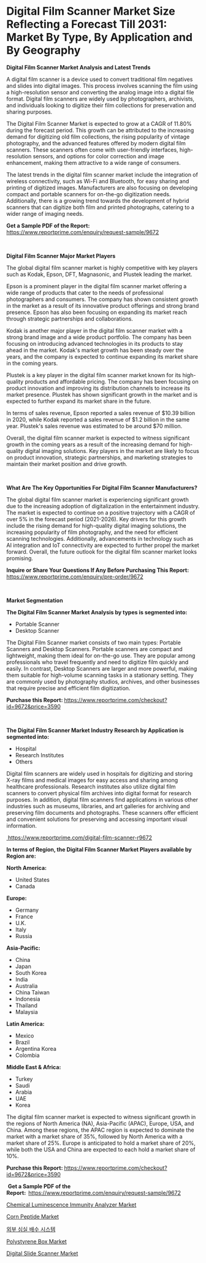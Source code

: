 <p><h1>Digital Film Scanner Market Size Reflecting a Forecast Till 2031: Market By Type, By Application and By Geography</h1></p><p><strong>Digital Film Scanner Market Analysis and Latest Trends</strong></p>
<p><p>A digital film scanner is a device used to convert traditional film negatives and slides into digital images. This process involves scanning the film using a high-resolution sensor and converting the analog image into a digital file format. Digital film scanners are widely used by photographers, archivists, and individuals looking to digitize their film collections for preservation and sharing purposes.</p><p>The Digital Film Scanner Market is expected to grow at a CAGR of 11.80% during the forecast period. This growth can be attributed to the increasing demand for digitizing old film collections, the rising popularity of vintage photography, and the advanced features offered by modern digital film scanners. These scanners often come with user-friendly interfaces, high-resolution sensors, and options for color correction and image enhancement, making them attractive to a wide range of consumers.</p><p>The latest trends in the digital film scanner market include the integration of wireless connectivity, such as Wi-Fi and Bluetooth, for easy sharing and printing of digitized images. Manufacturers are also focusing on developing compact and portable scanners for on-the-go digitization needs. Additionally, there is a growing trend towards the development of hybrid scanners that can digitize both film and printed photographs, catering to a wider range of imaging needs.</p></p>
<p><strong>Get a Sample PDF of the Report:&nbsp;</strong> <a href="https://www.reportprime.com/enquiry/request-sample/9672">https://www.reportprime.com/enquiry/request-sample/9672</a></p>
<p>&nbsp;</p>
<p><strong>Digital Film Scanner Major Market Players</strong></p>
<p><p>The global digital film scanner market is highly competitive with key players such as Kodak, Epson, DFT, Magnasonic, and Plustek leading the market. </p><p>Epson is a prominent player in the digital film scanner market offering a wide range of products that cater to the needs of professional photographers and consumers. The company has shown consistent growth in the market as a result of its innovative product offerings and strong brand presence. Epson has also been focusing on expanding its market reach through strategic partnerships and collaborations.</p><p>Kodak is another major player in the digital film scanner market with a strong brand image and a wide product portfolio. The company has been focusing on introducing advanced technologies in its products to stay ahead in the market. Kodak's market growth has been steady over the years, and the company is expected to continue expanding its market share in the coming years.</p><p>Plustek is a key player in the digital film scanner market known for its high-quality products and affordable pricing. The company has been focusing on product innovation and improving its distribution channels to increase its market presence. Plustek has shown significant growth in the market and is expected to further expand its market share in the future.</p><p>In terms of sales revenue, Epson reported a sales revenue of $10.39 billion in 2020, while Kodak reported a sales revenue of $1.2 billion in the same year. Plustek's sales revenue was estimated to be around $70 million.</p><p>Overall, the digital film scanner market is expected to witness significant growth in the coming years as a result of the increasing demand for high-quality digital imaging solutions. Key players in the market are likely to focus on product innovation, strategic partnerships, and marketing strategies to maintain their market position and drive growth.</p></p>
<p>&nbsp;</p>
<p><strong>What Are The Key Opportunities For Digital Film Scanner Manufacturers?</strong></p>
<p><p>The global digital film scanner market is experiencing significant growth due to the increasing adoption of digitalization in the entertainment industry. The market is expected to continue on a positive trajectory with a CAGR of over 5% in the forecast period (2021-2026). Key drivers for this growth include the rising demand for high-quality digital imaging solutions, the increasing popularity of film photography, and the need for efficient scanning technologies. Additionally, advancements in technology such as AI integration and IoT connectivity are expected to further propel the market forward. Overall, the future outlook for the digital film scanner market looks promising.</p></p>
<p><strong>Inquire or Share Your Questions If Any Before Purchasing This Report:</strong> <a href="https://www.reportprime.com/enquiry/pre-order/9672">https://www.reportprime.com/enquiry/pre-order/9672</a></p>
<p>&nbsp;</p>
<p><strong>Market Segmentation</strong></p>
<p><strong>The Digital Film Scanner Market Analysis by types is segmented into:</strong></p>
<p><ul><li>Portable Scanner</li><li>Desktop Scanner</li></ul></p>
<p><p>The Digital Film Scanner market consists of two main types: Portable Scanners and Desktop Scanners. Portable scanners are compact and lightweight, making them ideal for on-the-go use. They are popular among professionals who travel frequently and need to digitize film quickly and easily. In contrast, Desktop Scanners are larger and more powerful, making them suitable for high-volume scanning tasks in a stationary setting. They are commonly used by photography studios, archives, and other businesses that require precise and efficient film digitization.</p></p>
<p><strong>Purchase this Report:&nbsp;</strong><a href="https://www.reportprime.com/checkout?id=9672&price=3590">https://www.reportprime.com/checkout?id=9672&price=3590</a></p>
<p>&nbsp;</p>
<p><strong>The Digital Film Scanner Market Industry Research by Application is segmented into:</strong></p>
<p><ul><li>Hospital</li><li>Research Institutes</li><li>Others</li></ul></p>
<p><p>Digital film scanners are widely used in hospitals for digitizing and storing X-ray films and medical images for easy access and sharing among healthcare professionals. Research institutes also utilize digital film scanners to convert physical film archives into digital format for research purposes. In addition, digital film scanners find applications in various other industries such as museums, libraries, and art galleries for archiving and preserving film documents and photographs. These scanners offer efficient and convenient solutions for preserving and accessing important visual information.</p></p>
<p><a href="https://www.reportprime.com/digital-film-scanner-r9672">&nbsp;https://www.reportprime.com/digital-film-scanner-r9672</a></p>
<p><strong>In terms of Region, the Digital Film Scanner Market Players available by Region are:</strong></p>
<p>
    <p> <strong> North America: </strong>
        <ul>
            <li>United States</li>
            <li>Canada</li>
        </ul>
        </p> 
    <p> <strong> Europe: </strong>
        <ul>
            <li>Germany</li>
            <li>France</li>
            <li>U.K.</li>
            <li>Italy</li>
            <li>Russia</li>
        </ul>
        </p> 
    <p> <strong> Asia-Pacific: </strong>
        <ul>
            <li>China</li>
            <li>Japan</li>
            <li>South Korea</li>
            <li>India</li>
            <li>Australia</li>
            <li>China Taiwan</li>
            <li>Indonesia</li>
            <li>Thailand</li>
            <li>Malaysia</li>
        </ul>
        </p> 
    <p> <strong> Latin America: </strong>
        <ul>
            <li>Mexico</li>
            <li>Brazil</li>
            <li>Argentina Korea</li>
            <li>Colombia</li>
        </ul>
        </p> 
    <p> <strong> Middle East & Africa: </strong>
        <ul>
            <li>Turkey</li>
            <li>Saudi</li>
            <li>Arabia</li>
            <li>UAE</li>
            <li>Korea</li>
        </ul>
    </p>
    </p>
<p><p>The digital film scanner market is expected to witness significant growth in the regions of North America (NA), Asia-Pacific (APAC), Europe, USA, and China. Among these regions, the APAC region is expected to dominate the market with a market share of 35%, followed by North America with a market share of 25%. Europe is anticipated to hold a market share of 20%, while both the USA and China are expected to each hold a market share of 10%.</p></p>
<p><strong>Purchase this Report: </strong><a href="https://www.reportprime.com/checkout?id=9672&price=3590">https://www.reportprime.com/checkout?id=9672&price=3590</a></p>
<p>&nbsp;<strong>Get a Sample PDF of the Report:&nbsp;&nbsp;</strong><a href="https://www.reportprime.com/enquiry/request-sample/9672">https://www.reportprime.com/enquiry/request-sample/9672</a></p>
<p><strong></strong></p>
<p><p><a href="https://github.com/maudAbbott7/Market-Research-Report-List-1/blob/main/chemical-luminescence-immunity-analyzer-market.md">Chemical Luminescence Immunity Analyzer Market</a></p><p><a href="https://www.linkedin.com/pulse/corn-peptide-market-provides-comprehensive-analysis-including-macro-yxfbf">Corn Peptide Market</a></p><p><a href="https://medium.com/@travisohan56562023/%EC%99%B8%EB%B6%80-%EB%87%8C%EC%8B%A4-%EB%B0%B0%EC%95%A1-%EC%8B%9C%EC%8A%A4%ED%85%9C-%EC%8B%9C%EC%9E%A5-%EB%B3%B4%EA%B3%A0%EC%84%9C%EB%8A%94-%EC%9D%B4-%EC%8B%9C%EC%9E%A5%EC%9D%98-%EC%B5%9C%EC%8B%A0-%ED%8A%B8%EB%A0%8C%EB%93%9C%EC%99%80-%EC%84%B1%EC%9E%A5-%EA%B8%B0%ED%9A%8C%EB%A5%BC-%EB%B3%B4%EC%97%AC%EC%A4%8D%EB%8B%88%EB%8B%A4-2a9a390083cd">외부 심실 배수 시스템</a></p><p><a href="https://issuu.com/reportprime-2/docs/polystyrene-box-market-size-2030.pptx">Polystyrene Box Market</a></p><p><a href="https://github.com/MaraKoelpin2023/Market-Research-Report-List-1/blob/main/digital-slide-scanner-market.md">Digital Slide Scanner Market</a></p></p>